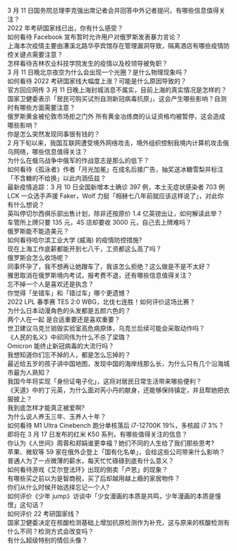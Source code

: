 3 月 11 日国务院总理李克强出席记者会并回答中外记者提问，有哪些信息值得关注？  
2022 年考研国家线已出，你有什么感受？  
如何看待 Facebook 宣布暂时允许用户对俄罗斯发表暴力言论？  
上海本次疫情主要由漕溪北路华亭宾馆存在管理漏洞导致，隔离酒店有哪些疫情防控关键点需要注意？  
怎样看待吉林农业科技学院发生的疫情以及校领导被免职？  
3 月 11 日晚北京夜空为什么会出现一个光圈？是什么物理现象吗？  
如何看待 2022 考研国家线大幅度上涨？可能是什么原因导致的？  
官方回应网传 3 月 11 日晚上海封城消息不属实，目前上海的真实情况是怎样的？  
国家卫健委表示「居民可购买试剂自测新冠病毒抗原」，这会产生哪些影响？自测时有哪些方面需要注意？  
俄罗斯黄金被伦敦市场拒之门外 所有黄金冶炼商的认证资格均被暂停，这会造成哪些影响？  
你是怎么突然发现同事很有钱的？  
2 月下旬以来，我国互联网遭受境外网络攻击，境外组织控制我境内计算机攻击俄乌网络，哪些信息值得关注？  
为什么在俄乌战争中俄军的作战意志是那么的低下？  
如何看待《孤泳者》作者「月光加冕」在成名后接广告，抽奖送冰糖雪梨并标注「不含糖的不给换」以此内涵伍兹？  
最新疫情追踪：3 月 10 日全国新增本土确诊 397 例，本土无症状感染者 703 例  
LCK 一众选手声援 Faker，Wolf 力挺「相赫七八年前就应该这样说了」，对此你有什么想说？  
英叫停切尔西俱乐部出售计划，除非还按原价 1.4 亿英镑出让，如何解读此举？  
车管所上牌只要 135 元，4S 店却要收 3000 元，自己去上牌难吗？  
俄罗斯能不能造美元？  
如何看待哈尔滨工业大学 (威海) 的疫情防控措施?  
现在上海工作底薪都能开到七八千，工资都这么高了吗？  
俄罗斯会怎么收场呢？  
同事怀孕了，我不想再让她蹭车了，我该怎么拒绝？这么做是不是不太好？  
雅思取消在俄罗斯境内考试，报考费不退，还有哪些信息值得关注？  
忘不掉一个人是喜欢还是执念？  
你觉得「坐错车」和「错过车」哪个更遗憾？  
2022 LPL 春季赛 TES 2:0 WBG，北伐七连胜！如何评价这场比赛？  
为什么日本动漫角色的头发都是五颜六色的？  
两个人在一起  是合适重要还是喜欢重要？  
世卫建议乌克兰销毁实验室高危病原体，乌克兰后续可能会采取动作吗？  
《人民的名义》中祁同伟为什么不杀了梁璐？  
Omicron 能终止新冠病毒的大流行吗？  
我想知道你们忘不掉的人，都是怎么忘掉的？  
最近给五岁的孩子讲中国地图，发现中国的海岸线那么长，为什么只有几个沿海城市最为人熟知？  
我国今年将实现「身份证电子化」，这将对居民日常生活带来哪些便利？  
《天道》中的丁元英，为什么面对芮小丹的献身，还能够保持镇定，并且帮她把衣服披上？  
我到底怎样才能真正被爱啊?  
为什么说人养玉三年、玉养人十年？  
如何看待 M1 Ultra Cinebench 跑分单核落后 i7-12700K 19%，多核超 i7 3%？  
即将在 3 月 17 日发布的红米 K50 系列，有哪些值得关注的信息？  
你认为《人世间》周蓉和郑娟谁更幸福？她们不同的人生给了我们那些思考?  
苹果、微软等 59 家在俄外企登上「国有化名单」，会给这些公司带来什么影响？  
普通人为了一点微薄的薪水，每天忙忙碌碌到底有什么意义？  
如何看待游戏《艾尔登法环》出现的倒卖「卢恩」的现象？  
有哪些买之前以为是智商税，买了后却越用越上瘾的家居物件？  
你们从什么时候开始选择忘记一个人?  
如何评价《少年 jump》访谈中「少女漫画的本质是共鸣，少年漫画的本质是憧憬」这句话？  
如何评价 22 考研国家线？  
国家卫健委决定在核酸检测基础上增加抗原检测作为补充，这与原来的核酸检测有什么不同？检测方式会改变吗？  
有什么超级特别的情侣头像？  
